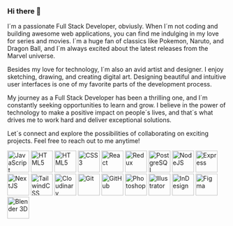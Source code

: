 ### Hi there 👋

  I´m a passionate Full Stack Developer, obviusly. When I´m not coding and building awesome web applications, you can find me indulging in my love for series and movies. I´m a huge fan of classics like Pokemon, Naruto, and Dragon Ball, and I´m always excited about the latest releases from the Marvel universe.
  
  Besides my love for technology, I´m also an avid artist and designer. I enjoy sketching, drawing, and creating digital art. Designing beautiful and intuitive user interfaces is one of my favorite parts of the development process.
  
  My journey as a Full Stack Developer has been a thrilling one, and I´m constantly seeking opportunities to learn and grow. I believe in the power of technology to make a positive impact on people´s lives, and that´s what drives me to work hard and deliver exceptional solutions.
  
  Let´s connect and explore the possibilities of collaborating on exciting projects. Feel free to reach out to me anytime!

<img src="https://github.com/ManDKlaus/ManDKlaus/assets/76614604/c5e88e15-2c3d-4f6c-a411-2fe9688cbaab" alt="JavaScript" title="JavaScript" width="50">
<img src="https://github.com/ManDKlaus/ManDKlaus/assets/76614604/7c5b0ae3-db9e-4b0c-bc71-5ca8509e4118" alt="HTML5" title="HTML5" width="50">
<img src="https://github.com/ManDKlaus/ManDKlaus/assets/76614604/7c5b0ae3-db9e-4b0c-bc71-5ca8509e4118" alt="HTML5" title="HTML5" width="50">
<img src="https://github.com/ManDKlaus/ManDKlaus/assets/76614604/f181b7a9-8c85-4a23-964f-9e3ef5ed6f29" alt="CSS3" title="CSS3" width="50">
<img src="https://github.com/ManDKlaus/ManDKlaus/assets/76614604/8fddb951-e86b-405e-a3ed-267c0f338a07" alt="React" title="React" width="50">
<img src="https://github.com/ManDKlaus/ManDKlaus/assets/76614604/9a2ba78e-cd4d-402e-aa9a-2cdc3f40fab4" alt="Redux" title="Redux" width="50">
<img src="https://github.com/ManDKlaus/ManDKlaus/assets/76614604/fe4162af-0f69-4584-91ec-2f7f3271dda2" alt="PostgreSQL" title="PostgreSQL" width="50">
<img src="https://github.com/ManDKlaus/ManDKlaus/assets/76614604/836589d8-8472-4b01-bc74-01283f34423f" alt="NodeJS" title="Node.js" width="50">
<img src="https://github.com/ManDKlaus/ManDKlaus/assets/76614604/2e9eb937-b8b2-46ed-a33b-bed968fa6372" alt="Express" title="Express" width="50">
<img src="https://github.com/ManDKlaus/ManDKlaus/assets/76614604/595f19a3-cf94-4834-baa6-a704063a62ba" alt="NextJS" title="Next.js" width="50">
<img src="https://github.com/ManDKlaus/ManDKlaus/assets/76614604/c32434ff-b172-44d5-bf9a-7d7a34d0e72f" alt="TailwindCSS" title="TailwindCSS" width="50">
<img src="https://github.com/ManDKlaus/ManDKlaus/assets/76614604/61a19b61-6fc2-41d9-bb64-bea239a416a1" alt="Cloudinary" title="Cloudinary" width="50">
<img src="https://github.com/ManDKlaus/ManDKlaus/assets/76614604/e144ec87-42ae-45ff-838c-78a4fe62b5d5" alt="Git" title="Git" width="50">
<img src="https://github.com/ManDKlaus/ManDKlaus/assets/76614604/c5c1256f-aeaf-4511-bde6-4805a22c0209" alt="GitHub" title="GitHub" width="50">
<img src="https://github.com/ManDKlaus/ManDKlaus/assets/76614604/97ee686b-7589-41a0-86dc-0105b417f638" alt="Photoshop" title="Adobe Photoshop" width="50">
<img src="https://github.com/ManDKlaus/ManDKlaus/assets/76614604/8913c6aa-7d54-4382-8f0a-deb847bb2330" alt="Illustrator" title="Adobe Illustrator" width="50">
<img src="https://github.com/ManDKlaus/ManDKlaus/assets/76614604/2731d05f-71f7-45cc-b1a9-923b3c2dc991" alt="InDesign" title="Adobe InDesign" width="50">
<img src="https://github.com/ManDKlaus/ManDKlaus/assets/76614604/fe053eda-1db9-4e5d-aa8a-e65e1e801a41" alt="Figma" title="Figma" width="50">
<img src="https://github.com/ManDKlaus/ManDKlaus/assets/76614604/b513e366-75c0-4bc4-ae73-cf5e17754c1e" alt="Blender 3D" title="Blender 3D" width="50">
